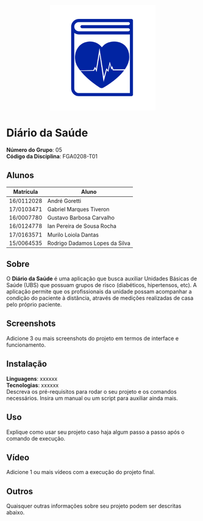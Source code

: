 <p align="center">
    <img src="docs/img/logo.png" alt="Logo">
</p>

# Diário da Saúde

**Número do Grupo**: 05<br>
**Código da Disciplina**: FGA0208-T01<br>

## Alunos
|Matrícula | Aluno |
| -- | -- |
| 16/0112028  |  André Goretti |
| 17/0103471  | Gabriel Marques Tiveron |
| 16/0007780  | Gustavo Barbosa Carvalho |
| 16/0124778 | Ian Pereira de Sousa Rocha |
| 17/0163571 | Murilo Loiola Dantas |
| 15/0064535 | Rodrigo Dadamos Lopes da Silva |

## Sobre 
O **Diário da Saúde** é uma aplicação que busca auxiliar Unidades Básicas de Saúde (UBS) que possuam grupos de risco (diabéticos, hipertensos, etc). A aplicação permite que os profissionais da unidade possam acompanhar a condição do paciente à distância, através de medições realizadas de casa pelo próprio paciente.

## Screenshots
Adicione 3 ou mais screenshots do projeto em termos de interface e funcionamento.

## Instalação 
**Linguagens**: xxxxxx<br>
**Tecnologias**: xxxxxx<br>
Descreva os pré-requisitos para rodar o seu projeto e os comandos necessários.
Insira um manual ou um script para auxiliar ainda mais.

## Uso 
Explique como usar seu projeto caso haja algum passo a passo após o comando de execução.

## Vídeo
Adicione 1 ou mais vídeos com a execução do projeto final.

## Outros 
Quaisquer outras informações sobre seu projeto podem ser descritas abaixo.
